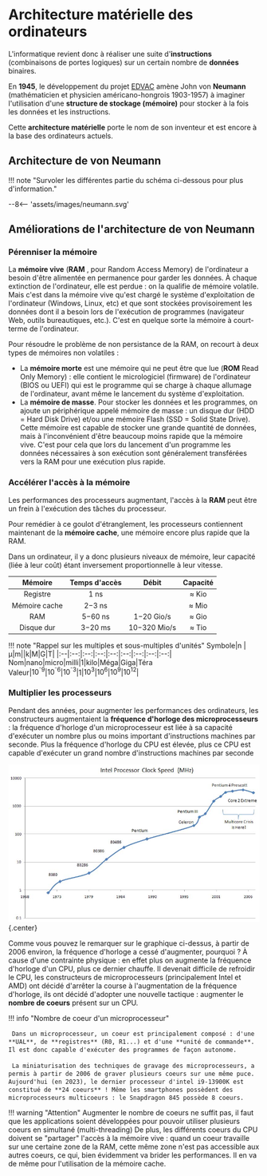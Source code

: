 # Architecture matérielle des ordinateurs

L'informatique revient donc à réaliser une suite d'**instructions** (combinaisons de portes logiques) sur un certain nombre de **données** binaires.

En **1945**, le développement du projet [EDVAC](https://fr.wikipedia.org/wiki/Electronic_Discrete_Variable_Automatic_Computer) amène  John von **Neumann** (mathématicien et physicien américano-hongrois 1903-1957) à imaginer l'utilisation d'une **structure de stockage (mémoire)** pour stocker à la fois les données et les instructions.

Cette **architecture matérielle** porte le nom de son inventeur et est encore à la base des ordinateurs actuels.


## Architecture de von Neumann

!!! note "Survoler les différentes partie du schéma ci-dessous pour plus d'information."

<style>
.element:hover, .element:hover * {
  cursor: pointer;
}

svg {
   width: 100%;
}
.tooltip {
   color:black;
    position: absolute;
    padding: 6px;
    background-color: #f0f0f0;
    border: 1px solid #ccc;
    border-radius: 4px;
    font-size: 12px;
    pointer-events: none;
  } 

</style>

--8<-- 'assets/images/neumann.svg'


<script>
   $(document).ready( function(event) {
      const elements = document.querySelectorAll('.element');
      elements.forEach(element => {
         // Ajouter le gestionnaire d'événement pour la sortie de la souris
         element.addEventListener('mouseover', function(e) {
            const tooltip = document.createElement("div");
            tooltip.classList.add("tooltip");
            tooltip.style.left = (e.pageX+10) + "px";
            tooltip.style.top = (e.pageY+10) + "px";
            tooltip.innerHTML = element.querySelector('.description').innerHTML;
            document.body.appendChild(tooltip);
      });
      element.addEventListener('mousemove', function(e) {
            const tooltip = document.querySelector('.tooltip');
            tooltip.style.left = (e.pageX+10) + "px";
            tooltip.style.top = (e.pageY+10) + "px";
      });
      element.addEventListener('mouseout', function(e) {
            const tooltip = document.querySelector('.tooltip');
            tooltip.remove();
      });
      });
   });

</script>



## Améliorations de l'architecture de von Neumann

### Pérenniser la mémoire
La **mémoire vive** (**RAM** , pour Random Access Memory) de l'ordinateur a besoin d'être alimentée en permanence pour garder les données. À chaque extinction de l'ordinateur, elle est perdue : on la qualifie de mémoire volatile. Mais c'est dans la mémoire vive qu'est chargé le système d'exploitation de l'ordinateur (Windows, Linux, etc) et que sont stockées provisoirement les données dont il a besoin lors de l'exécution de programmes (navigateur Web, outils bureautiques, etc.). C'est en quelque sorte la mémoire à court-terme de l'ordinateur.

Pour résoudre le problème de non persistance de la RAM, on recourt à deux types de mémoires non volatiles :

- La **mémoire morte** est une mémoire qui ne peut être que lue (**ROM** Read Only Memory) : elle contient le micrologiciel (firmware) de l'ordinateur (BIOS ou UEFI) qui est le programme qui se charge à chaque allumage de l'ordinateur, avant même le lancement du système d'exploitation.
- La **mémoire de masse**. Pour stocker les données et les programmes, on ajoute un périphérique appelé mémoire de masse : un disque dur (HDD = Hard Disk Drive) et/ou une mémoire Flash (SSD = Solid State Drive). Cette mémoire est capable de stocker une grande quantité de données, mais à l'inconvénient d'être beaucoup moins rapide que la mémoire vive. C'est pour cela que lors du lancement d'un programme les données nécessaires à son exécution sont généralement transférées vers la RAM pour une exécution plus rapide.


### Accélérer l'accès à la mémoire
Les performances des processeurs augmentant, l'accès à la **RAM** peut être un frein à l'exécution des tâches du processeur.

Pour remédier à ce goulot d'étranglement, les processeurs contiennent maintenant de la **mémoire cache**, une mémoire encore plus rapide que la RAM.

Dans un ordinateur, il y a donc plusieurs niveaux de mémoire, leur capacité (liée à leur coût) étant inversement proportionnelle à leur vitesse.

|Mémoire |	Temps d'accès |	Débit 	| Capacité|
|:--:|:--:|:--:|:--:|  
Registre |	1 ns 	| |≈ Kio
Mémoire cache |	2−3 ns 	| |≈ Mio
RAM |	5−60 ns 	| 1−20 Gio/s |	≈ Gio
Disque dur |	3−20 ms 	| 10−320 Mio/s |	≈ Tio

!!! note "Rappel sur les multiples et sous-multiples d'unités"
      Symbole|n |µ|m||k|M|G|T|
      |:--|:--:|:--:|:--:|:--:|:--:|:--:|:--:|:--:|
      Nom|nano|micro|milli|1|kilo|Méga|Giga|Téra
      Valeur|$10^{⁻9}$|$10^{⁻6}$|$10^{⁻3}$|1|$10^3$|$10^6$|$10^9$|$10^{12}$|

### Multiplier les processeurs

Pendant des années, pour augmenter les performances des ordinateurs, les constructeurs augmentaient la **fréquence d'horloge des microprocesseurs** : la fréquence d'horloge d'un microprocesseur est liée à sa capacité d'exécuter un nombre plus ou moins important d'instructions machines par seconde. Plus la fréquence d'horloge du CPU est élevée, plus ce CPU est capable d'exécuter un grand nombre d'instructions machines par seconde 

![](/assets/images/clockspeeds.jpg){.center}

Comme vous pouvez le remarquer sur le graphique ci-dessus, à partir de 2006 environ, la fréquence d'horloge a cessé d'augmenter, pourquoi ? À cause d'une contrainte physique : en effet plus on augmente la fréquence d'horloge d'un CPU, plus ce dernier chauffe. Il devenait difficile de refroidir le CPU, les constructeurs de microprocesseurs (principalement Intel et AMD) ont décidé d'arrêter la course à l'augmentation de la fréquence d'horloge, ils ont décidé d'adopter une nouvelle tactique : augmenter le **nombre de coeurs** présent sur un CPU.

!!! info "Nombre de coeur d'un microprocesseur"

     Dans un microprocesseur, un coeur est principalement composé : d'une **UAL**, de **registres** (R0, R1...) et d'une **unité de commande**. Il est donc capable d'exécuter des programmes de façon autonome. 
  
     La miniaturisation des techniques de gravage des microprocesseurs, a permis à partir de 2006 de graver plusieurs coeurs sur une même puce. Aujourd'hui (en 2023), le dernier processeur d'intel i9-13900K est constitué de **24 coeurs** ! Même les smartphones possèdent des microprocesseurs multicoeurs : le Snapdragon 845 possède 8 coeurs.

!!! warning "Attention"
     Augmenter le nombre de coeurs ne suffit pas, il faut que les applications soient développées pour pouvoir utiliser plusieurs coeurs en simultané (multi-threading) De plus, les différents coeurs du CPU doivent se "partager" l'accès à la mémoire vive : quand un coeur travaille sur une certaine zone de la RAM, cette même zone n'est pas accessible aux autres coeurs, ce qui, bien évidemment va brider les performances. Il en va de même pour l'utilisation de la mémoire cache.
